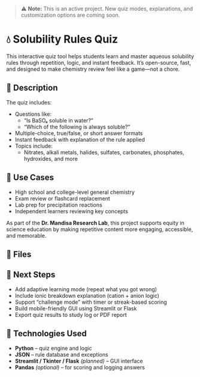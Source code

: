 > ⚠️ **Note:** This is an active project. New quiz modes, explanations, and customization options are coming soon.

# 💧 Solubility Rules Quiz

This interactive quiz tool helps students learn and master aqueous solubility rules through repetition, logic, and instant feedback. It’s open-source, fast, and designed to make chemistry review feel like a game—not a chore.


## 🧬 Description

The quiz includes:
- Questions like:
  - “Is BaSO₄ soluble in water?”  
  - “Which of the following is always soluble?”  
- Multiple-choice, true/false, or short answer formats  
- Instant feedback with explanation of the rule applied  
- Topics include:
  - Nitrates, alkali metals, halides, sulfates, carbonates, phosphates, hydroxides, and more


## 🎯 Use Cases

- High school and college-level general chemistry  
- Exam review or flashcard replacement  
- Lab prep for precipitation reactions  
- Independent learners reviewing key concepts

As part of the **Dr. Mandisa Research Lab**, this project supports equity in science education by making repetitive content more engaging, accessible, and memorable.


## 📁 Files


## 🧠 Next Steps

- Add adaptive learning mode (repeat what you got wrong)  
- Include ionic breakdown explanation (cation + anion logic)  
- Support “challenge mode” with timer or streak-based scoring  
- Build mobile-friendly GUI using Streamlit or Flask  
- Export quiz results to study log or PDF report


## 🧰 Technologies Used

- **Python** – quiz engine and logic  
- **JSON** – rule database and exceptions  
- **Streamlit / Tkinter / Flask** *(planned)* – GUI interface  
- **Pandas** *(optional)* – for scoring and logging answers  
